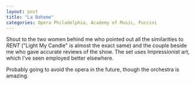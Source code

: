 ```yaml
---
layout: post
title: "La Boheme"
categories: Opera Philadelphia, Academy of Music, Puccini
---
```


Shout to the two women behind me who pointed out all the similarities to *RENT* ("Light My Candle" is almost the exact same) and the couple beside me who gave accurate reviews of the show. The set uses Impressionist art, which I've seen employed better elsewhere. 

Probably going to avoid the opera in the future, though the orchestra is amazing.
